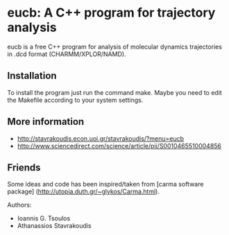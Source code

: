 # eucb: A C++ program for trajectory analysis 

eucb is a free C++ program for analysis of molecular dynamics trajectories in .dcd format (CHARMM/XPLOR/NAMD). 

## Installation
To install the program just run the command make.
Maybe you need to edit the Makefile according to your system settings.

## More information
* http://stavrakoudis.econ.uoi.gr/stavrakoudis/?menu=eucb
* http://www.sciencedirect.com/science/article/pii/S0010465510004856 

## Friends
Some ideas and code has been inspired/taken from 
[carma software package]
(http://utopia.duth.gr/~glykos/Carma.html).

Authors: 
* Ioannis G. Tsoulos
* Athanassios Stavrakoudis

